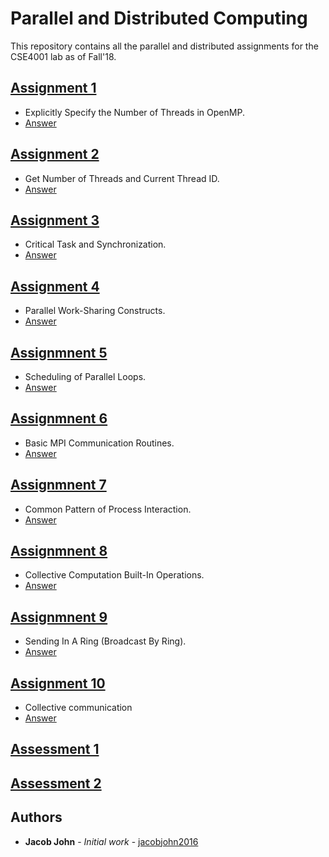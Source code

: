 # Parallel and Distributed Computing

This repository contains all the parallel and distributed assignments for the CSE4001 lab as of Fall'18.

## [Assignment 1](https://github.com/jacobjohn2016/Parallel-and-Distributed-Computing/tree/master/Assignment_1)
* Explicitly Specify the Number of Threads in OpenMP.
* [Answer](https://github.com/jacobjohn2016/Parallel-and-Distributed-Computing/blob/master/Assignment_1/assignment_1.pdf)

## [Assignment 2](https://github.com/jacobjohn2016/Parallel-and-Distributed-Computing/tree/master/Assignment_2)
* Get Number of Threads and Current Thread ID.
* [Answer](https://github.com/jacobjohn2016/Parallel-and-Distributed-Computing/blob/master/Assignment_2/assignment_2.pdf)

## [Assignment 3](https://github.com/jacobjohn2016/Parallel-and-Distributed-Computing/tree/master/Assignment_3)
* Critical Task and Synchronization.
* [Answer](https://github.com/jacobjohn2016/Parallel-and-Distributed-Computing/blob/master/Assignment_3/assignment_3.pdf)

## [Assignment 4](https://github.com/jacobjohn2016/Parallel-and-Distributed-Computing/tree/master/Assignment_4)
* Parallel Work-Sharing Constructs.
* [Answer](https://github.com/jacobjohn2016/Parallel-and-Distributed-Computing/blob/master/Assignment_4/assignment_4.pdf)

## [Assignmnent 5](https://github.com/jacobjohn2016/Parallel-and-Distributed-Computing/blob/master/Assignment_5)
* Scheduling of Parallel Loops.
* [Answer](https://github.com/jacobjohn2016/Parallel-and-Distributed-Computing/blob/master/Assignment_5/assignment_5.pdf)

## [Assignmnent 6](https://github.com/jacobjohn2016/Parallel-and-Distributed-Computing/blob/master/Assignment_6)
* Basic MPI Communication Routines.
* [Answer](https://github.com/jacobjohn2016/Parallel-and-Distributed-Computing/blob/master/Assignment_6/assignment_6.pdf)

## [Assignmnent 7](https://github.com/jacobjohn2016/Parallel-and-Distributed-Computing/blob/master/Assignment_7)
* Common Pattern of Process Interaction.
* [Answer](https://github.com/jacobjohn2016/Parallel-and-Distributed-Computing/blob/master/Assignment_7/assignment_7.pdf)

## [Assignmnent 8](https://github.com/jacobjohn2016/Parallel-and-Distributed-Computing/blob/master/Assignment_8)
* Collective Computation Built-In Operations.
* [Answer](https://github.com/jacobjohn2016/Parallel-and-Distributed-Computing/blob/master/Assignment_8/assignment_8.pdf)

## [Assignmnent 9](https://github.com/jacobjohn2016/Parallel-and-Distributed-Computing/blob/master/Assignment_9)
* Sending In A Ring (Broadcast By Ring).
* [Answer](https://github.com/jacobjohn2016/Parallel-and-Distributed-Computing/blob/master/Assignment_9/assignment_9.pdf)

## [Assignment 10](https://github.com/jacobjohn2016/Parallel-and-Distributed-Computing/tree/master/Assignment_10)
* Collective communication
* [Answer](https://github.com/jacobjohn2016/Parallel-and-Distributed-Computing/blob/master/Assignment_10/assignment_10.pdf)

## [Assessment 1](https://github.com/jacobjohn2016/Parallel-and-Distributed-Computing/tree/master/Assessment_1)

## [Assessment 2](https://github.com/jacobjohn2016/Parallel-and-Distributed-Computing/tree/master/Assessment_2)

## Authors

* **Jacob John** - *Initial work* - [jacobjohn2016](github.com/jacobjohn2016/)